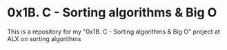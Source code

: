 # 0x1B. C - Sorting algorithms & Big O

This is a repository for my
"0x1B. C - Sorting algorithms & Big O" project at ALX on sorting algorithms
